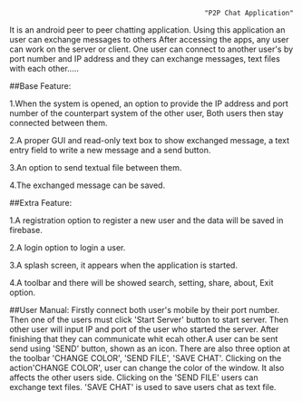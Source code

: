 
                                                    "P2P Chat Application"


It is an android peer to peer chatting application. Using this application an user can exchange messages to others After accessing the apps, any user can work on the server or client. One user can connect to another user's by port number and IP address and they can exchange messages, text files with each other.....

##Base Feature:

1.When the system is opened, an option to provide the IP address and port number of the counterpart system of the other user, Both users then stay connected between them.

2.A proper GUI and read-only text box to show exchanged message, a text entry field to write a new message and a send button.

3.An option to send textual file between them.

4.The exchanged message can be saved.


##Extra Feature:

1.A registration option to register a new user and the data will be saved in firebase.

2.A login option to login a user.

3.A splash screen, it appears when the application is started.

4.A toolbar and there will be showed search, setting, share, about, Exit option.


##User Manual:
Firstly connect both user's mobile by their port number. Then one of the users must click 'Start Server' button to start server. Then other user will input IP and port of the user who started the server. After finishing that they can communicate whit ecah other.A user can be sent send using 'SEND' button, shown as an icon.
There are also three option at the toolbar 'CHANGE COLOR', 'SEND FILE', 'SAVE CHAT'. Clicking on the action'CHANGE COLOR', user can change the color of the window. It also affects the other users side. Clicking on the 'SEND FILE' users can exchange text files.
'SAVE CHAT' is used to save users chat as text file.
